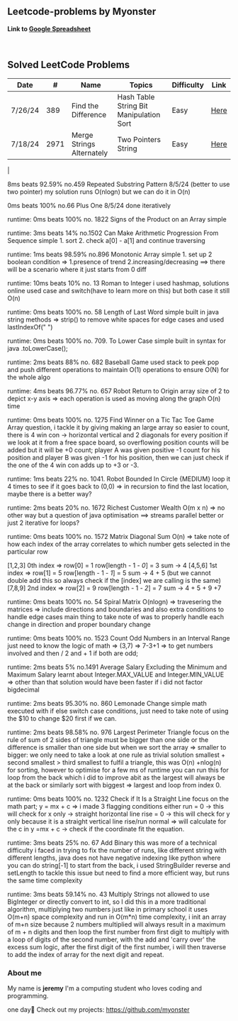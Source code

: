 ## Leetcode-problems by Myonster

**Link to [Google Spreadsheet](https://docs.google.com/spreadsheets/d/1vq68s0KxSqiKH7z1yNyLRWM813CaiUfC0Ec-g0j7f5w/edit?usp=sharing)**

<br>

## Solved LeetCode Problems

| Date    | #    | Name                                                      | Topics                                   | Difficulty | Link                                                                                             |
| ------- | ---- | --------------------------------------------------------- | ---------------------------------------- | ---------- | ------------------------------------------------------------------------------------------------ |
| 7/26/24 | 389  | Find the Difference                                       | Hash Table String Bit Manipulation Sort  | Easy       | [Here](https://leetcode.com/problems/find-the-difference/)                                       |
| 7/18/24 | 2971 | Merge Strings Alternately                                 | Two Pointers String                      | Easy       | [Here](https://leetcode.com/problems/merge-strings-alternately/)                                 |
|
<br>

8ms beats 92.59%
no.459 Repeated Substring Pattern 8/5/24
(better to use two pointer) my solution runs O(nlogn) but we can do it in O(n)

0ms beats 100%
no.66 Plus One 8/5/24
done iteratively

runtime: 0ms beats 100%
no. 1822 Signs of the Product on an Array
simple

runtime: 3ms beats 14%
no.1502 Can Make Arithmetic Progression From Sequence
simple 1. sort 2. check a[0] - a[1] and continue traversing

runtime: 1ms beats 98.59%
no.896 Monotonic Array
simple 1. set up 2 boolean condition => 1.presence of trend 2.increasing/decreasing ==> there will be a scenario where it just starts from 0 diff

runtime: 10ms beats 10%
no. 13 Roman to Integer
i used hashmap, solutions online used case and switch(have to learn more on this)
but both case it still O(n)

runtime: 0ms beats 100%
no. 58 Length of Last Word
simple built in java string methods => strip() to remove white spaces for edge cases and used lastIndexOf(" ")

runtime: 0ms beats 100%
no. 709. To Lower Case
simple built in syntax for java .toLowerCase();

runtime: 2ms beats 88%
no. 682 Baseball Game
used stack to peek pop and push different operations to maintain O(1) operations to ensure O(N) for the whole algo


runtime: 4ms beats 96.77%
no. 657 Robot Return to Origin
array size of 2 to depict x-y axis => each operation is used as moving along the graph
O(n) time

runtime: 0ms beats 100%
no. 1275 Find Winner on a Tic Tac Toe Game
Array question, i tackle it by giving making an large array so easier to count, there is 4 win con -> horizontal vertical and 2 diagonals for every position if we look at
it from a free space board, so overflowing position counts will be added but it will be +0 count; player A was given positive -1 count for his position
and player B was given -1 for his position, then we can just check if the one of the 4 win con adds up to +3 or -3.

runtime: 1ms beats 22%
no. 1041. Robot Bounded In Circle {MEDIUM}
loop it 4 times to see if it goes back to (0,0) => in recursion to find the last location,
maybe there is a better way?

runtime: 2ms beats 20%
no. 1672 Richest Customer Wealth
O(m x n) => no other way but a question of java optimisation ==> streams parallel better or just 2 iterative for loops?

runtime: 0ms beats 100%
no. 1572 Matrix Diagonal Sum
O(n) => take note of how each index of the array correlates to which number gets selected in the particular row

[1,2,3] 0th index => row[0] = 1  row[length - 1 - *0*] = 3 sum -> 4
[4,5,6] 1st index => row[1] = 5  row[length - 1 - *1*] = 5 sum -> 4 + 5 (but we cannot double add this so always check if the [index] we are calling is the same) 
[7,8,9] 2nd index => row[2] = 9  row[length - 1 - *2*] = 7 sum -> 4 + 5 + 9 +7


runtime: 0ms beats 100%
no. 54 Spiral Matrix
O(nlogn) => travesering the matrices => include directions and boundaries and also extra conditions to handle edge cases
main thing to take note of was to properly handle each change in direction and proper boundary change 

runtime: 0ms beats 100%
no. 1523 Count Odd Numbers in an Interval Range
just need to know the logic of math => (3,7) => 7-3+1 => to get numbers involved and then / 2 and + 1 if both are odd;

runtime: 2ms beats 5%
no.1491 Average Salary Excluding the Minimum and Maximum Salary
learnt about Integer.MAX_VALUE and Integer.MIN_VALUE => other than that solution would have been faster if i did not factor bigdecimal

runtime: 2ms beats 95.30%
no. 860 Lemonade Change
simple math executed with if else switch case conditions, just need to take note of using the $10 to change $20 first if we can.

runtime: 2ms beats 98.58%
no. 976 Largest Perimeter Triangle
focus on the rule of sum of 2 sides of triangle must be bigger than one side or the difference is smaller than one side
but when we sort the array => smaller to bigger: we only need to take a look at one rule as trivial solution
smallest + second smallest > third smallest to fulfil a triangle, this was O(n) +nlog(n) for sorting,
however to optimise for a few ms of runtime you can run this for loop from the back which i did to improve abit as the largest will always be at
the back or similarly sort with biggest => largest and loop from index 0.

runtime: 0ms beats 100%
no. 1232 Check if It Is a Straight Line
focus on the math part; y = mx + c => i made 3 flagging conditions either run = 0 -> this will check for x only -> straight horizontal line
rise = 0 -> this will check for y only because it is a straight vertical line
rise/run normal => will calculate for the c in y =mx + c -> check if the coordinate fit the equation.

runtime: 3ms beats 25%
no. 67 Add Binary
this was more of a technical difficulty i faced in trying to fix the number of runs, like different string with different lengths, java does not have negative indexing
like python where you can do string[-1] to start from the back, i used StringBuilder reverse and setLength to tackle this issue but need to find a more efficient way,
but runs the same time complexity

runtime: 3ms beats 59.14%
no. 43 Multiply Strings
not allowed to use BigInteger or directly convert to int, so I did this in a more traditional algorithm, multiplying two numbers just like in primary school
it uses O(m+n) space complexity and run in O(m*n) time complexity, i init an array of m+n size because 2 numbers multiplied will always result in a maximum of m + n digits
and then loop the first number from first digit to multiply with a loop of digits of the second number, with the add and 'carry over' the excess sum logic, after the first digit
of the first number, i will then traverse to add the index of array for the next digit and repeat.


### About me

My name is **jeremy** I'm a computing student who loves coding and programming.

one day🙏
Check out my projects: https://github.com/myonster
